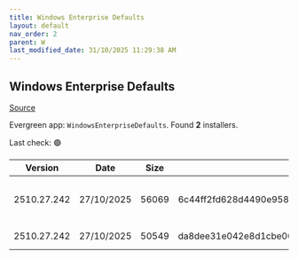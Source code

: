 ```yaml
---
title: Windows Enterprise Defaults
layout: default
nav_order: 2
parent: W
last_modified_date: 31/10/2025 11:29:38 AM
---
```


## Windows Enterprise Defaults

[Source](https://stealthpuppy.com/defaults/)

Evergreen app: `WindowsEnterpriseDefaults`. Found **2** installers.

Last check: 🟢

| Version     | Date       | Size  | Sha256                                                           | Architecture | InstallerType | Type      | URI                                                                                                                                                                                                    |
| ----------- | ---------- | ----- | ---------------------------------------------------------------- | ------------ | ------------- | --------- | ------------------------------------------------------------------------------------------------------------------------------------------------------------------------------------------------------ |
| 2510.27.242 | 27/10/2025 | 56069 | 6c44ff2fd628d4490e9580788cd9854e569e6637d5813b6bb8cc587bbfe12017 | x86          | Default       | intunewin | [https://github.com/aaronparker/defaults/releases/download/v2510.27.242/Install-Defaults.intunewin](https://github.com/aaronparker/defaults/releases/download/v2510.27.242/Install-Defaults.intunewin) |
| 2510.27.242 | 27/10/2025 | 50549 | da8dee31e042e8d1cbe00737f536eb39f577fc18dfa60e67941ee040f70ee8f9 | x86          | Default       | zip       | [https://github.com/aaronparker/defaults/releases/download/v2510.27.242/defaults.zip](https://github.com/aaronparker/defaults/releases/download/v2510.27.242/defaults.zip)                             |
